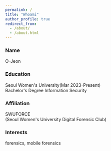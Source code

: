 ```yaml
---
permalink: /
title: "Whoami"
author_profile: true
redirect_from: 
  - /about/
  - /about.html
---
```


### Name
O-Jeon

### Education
Seoul Women's University(Mar 2023-Present)<br/>
Bachelor's Degree Information Security

### Affiliation
SWUFORCE<br/>
(Seoul Women's University Digital Forensic Club)

### Interests
forensics, mobile forensics
